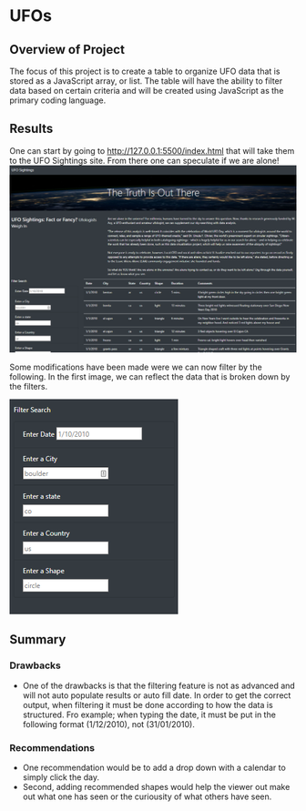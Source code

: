 # UFOs

## Overview of Project
The focus of this project is to create a table to organize UFO data that is stored as a JavaScript array, or list. The table will have the ability to filter data based on certain criteria and will be created using JavaScript as the primary coding language.
## Results
One can start by going to http://127.0.0.1:5500/index.html that will take them to the UFO Sightings site. From there one can speculate if we are alone!
![](https://github.com/landeros91/UFOs/blob/main/main.png)

Some modifications have been made were we can now filter by the following. In the first image, we can reflect the data that is broken down by the filters.

![](https://github.com/landeros91/UFOs/blob/main/Filter.png)

## Summary

### Drawbacks
- One of the drawbacks is that the filtering feature is not as advanced and will not auto populate results or auto fill date. In order to get the correct output, when filtering it must be done according to how the data is structured. Fro example; when typing the date, it must be put in the following format (1/12/2010), not (31/01/2010).

### Recommendations
- One recommendation would be to add a drop down with a calendar to simply click the day.
- Second, adding recommended shapes would help the viewer out make out what one has seen or the curiousity of what others have seen.
